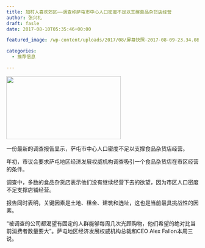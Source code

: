```yaml
---
title: 加村人喜欢郊区——调查称萨屯市中心人口密度不足以支撑食品杂货店经营
author: 张兴礼
draft: fasle
date: 2017-08-10T05:35:46+00:00

featured_image: /wp-content/uploads/2017/08/屏幕快照-2017-08-09-23.34.08.png

categories:
  - 推荐信息

---
```

<img decoding="async" loading="lazy" class="alignnone size-medium wp-image-1469" src="http://52sask.com/wp-content/uploads/2017/08/屏幕快照-2017-08-09-23.34.08-300x165.png" alt="" width="300" height="165" srcset="http://192.168.2.100:800/wp-content/uploads/2017/08/屏幕快照-2017-08-09-23.34.08-300x165.png 300w, http://192.168.2.100:800/wp-content/uploads/2017/08/屏幕快照-2017-08-09-23.34.08.png 550w" sizes="(max-width: 300px) 100vw, 300px" />

一份最新的调查报告显示，萨屯市中心人口密度不足以支撑食品杂货店经营。

年初，市议会要求萨屯地区经济发展权威机构调查吸引一个食品杂货店在市区经营的条件。

调查中，多数的食品杂货店表示他们没有继续经营下去的欲望，因为市区人口密度不足支撑店铺经营。

报告同时表明，关键因素是土地、租金、建筑和选址，这也是当前最具挑战性的因素。

“被调查的公司都渴望有固定的人群能够每周几次光顾购物，他们希望的绝对比当前消费者数量要大”。萨屯地区经济发展权威机构总裁和CEO Alex Fallon本周三说。

&nbsp;